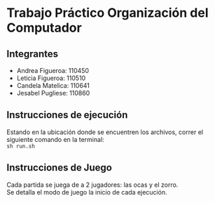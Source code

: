 # Trabajo Práctico Organización del Computador
## Integrantes
  - Andrea Figueroa: 110450
  - Leticia Figueroa: 110510
  - Candela Matelica: 110641
  - Jesabel Pugliese: 110860
## Instrucciones de ejecución
Estando en la ubicación donde se encuentren los archivos, correr el siguiente comando en la terminal: <br>
```sh run.sh```
## Instrucciones de Juego
Cada partida se juega de a 2 jugadores: las ocas y el zorro.<br> Se detalla el modo de juego la inicio de cada ejecución. 
